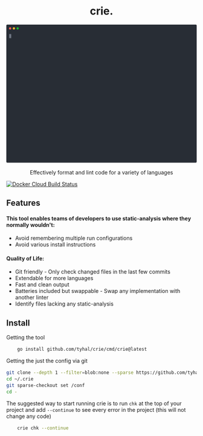 <h1 align="center">
    crie.
</h1>
<p align="center">
    <img src="https://raw.githubusercontent.com/tyhal/crie/main/doc/demo.svg?sanitize=true" width="572" alt="crie cli demo">
</p>
<p align="center">
    Effectively format and lint code for a variety of languages
</p>

[![Docker Cloud Build Status](https://img.shields.io/docker/cloud/build/tyhal/crie.svg)](https://hub.docker.com/r/tyhal/crie)

## Features

#### This tool enables teams of developers to use static-analysis where they normally wouldn't:

*   Avoid remembering multiple run configurations
*   Avoid various install instructions

#### Quality of Life:

*   Git friendly - Only check changed files in the last few commits
*   Extendable for more languages
*   Fast and clean output
*   Batteries included but swappable - Swap any implementation with another linter
*   Identify files lacking any static-analysis

## Install

Getting the tool

```bash
    go install github.com/tyhal/crie/cmd/crie@latest
```

Getting the just the config via git

```bash
git clone --depth 1 --filter=blob:none --sparse https://github.com/tyhal/crie ~/.crie
cd ~/.crie
git sparse-checkout set /conf
cd -
```

The suggested way to start running crie is to run `chk` at the top of your project and add `--continue` to see every error in the project (this will not change any code)

```bash
    crie chk --continue
```
